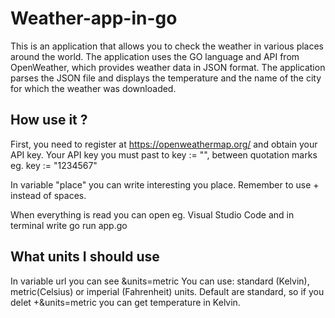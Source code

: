 # Weather-app-in-go
This is an application that allows you to check the weather in various places around the world. The application uses the GO language and API from OpenWeather, which provides weather data in JSON format. The application parses the JSON file and displays the temperature and the name of the city for which the weather was downloaded.

## How use it ?
First, you need to register at https://openweathermap.org/ and obtain your API key.
Your API key you must past to key := "", between quotation marks eg. key := "1234567"

In variable "place" you can write interesting you place. Remember to use + instead of spaces.

When everything is read you can open eg. Visual Studio Code and in terminal write 
go run app.go

## What units I should use

In variable url you can see &units=metric 
You can use: standard (Kelvin), metric(Celsius) or imperial (Fahrenheit) units.
Default are standard, so if you delet +&units=metric you can get temperature in Kelvin. 
